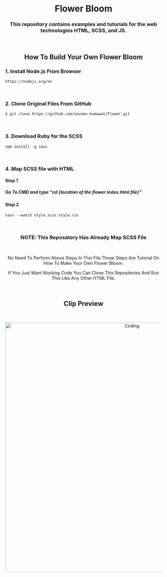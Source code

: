 <h1 align="center">Flower Bloom</h1>

<h3 align="center">This repository contains examples and tutorials for the web technologies HTML, SCSS, and JS.</h3>

<br>

<h2 align="center"> How To Build Your Own Flower Bloom </h2>

<h3>1. Install Node.js From Browser</h3>

```
https://nodejs.org/en
```

<br> 

<h3>2. Clone Original Files From GitHub </h3>

```
$ git clone https://github.com/naveen-kumawat/Flower.git
```

<br>

<h3>3. Download Ruby for the SCSS </h3>

```
npm install -g sass
```

<br>

<h3>4. Map SCSS file with HTML </h3>

<h4> Step 1 </h4>

<h5> Go To CMD and type "cd {location of the flower index.html file}" </h5>

<h4> Step 2 </h4>

```
sass --watch style.scss:style.css
```

<br>

<h3 Align="center">NOTE: This Reposatory Has Already Map SCSS File</h3>

<br> 

<p Align="center">No Need To Perform Above Steps In This File.Those Steps Are Tutorial On How To Make Your Own Flower Bloom.</p>
<p Align="center">If You Just Want Working Code You Can Clone This Repositories And Run This Like Any Other HTML File.</p>

<br>

<h2 align="center">Clip Preview</h2>

<br>

<p align="center">
<img alt="Coding" width="800" src="https://s2.ezgif.com/tmp/ezgif-2-ce008c4439.gif">
</p>


